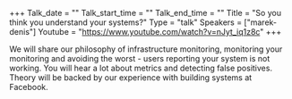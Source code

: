 +++
Talk_date = ""
Talk_start_time = ""
Talk_end_time = ""
Title = "So you think you understand your systems?"
Type = "talk"
Speakers = ["marek-denis"]
Youtube = "https://www.youtube.com/watch?v=nJyt_iq1z8c"
+++

We will share our philosophy of infrastructure monitoring, monitoring your monitoring and avoiding the worst - users reporting your system is not working. You will hear a lot about metrics and detecting false positives. Theory will be backed by our experience with building systems at Facebook.
